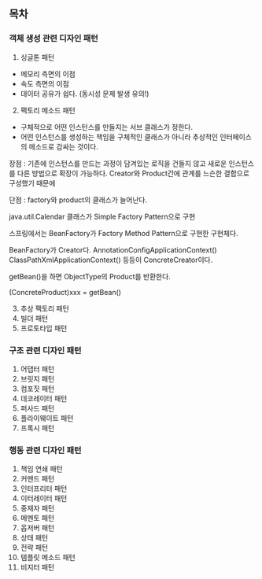 ## 목차
### 객체 생성 관련 디자인 패턴
1. 싱글톤 패턴
- 메모리 측면의 이점
- 속도 측면의 이점
- 데이터 공유가 쉽다. (동시성 문제 발생 유의!)

2. 팩토리 메소드 패턴
- 구체적으로 어떤 인스턴스를 만들지는 서브 클래스가 정한다.
- 어떤 인스턴스를 생성하는 책임을 구체적인 클래스가 아니라 추상적인 인터페이스의 메소드로 감싸는 것이다.

장점 : 기존에 인스턴스를 만드는 과정이 담겨있는 로직을 건들지 않고
새로운 인스턴스를 다른 방법으로 확장이 가능하다.
Creator와 Product간에 관계를 느슨한 결합으로 구성했기 때문에

단점 : factory와 product의 클래스가 늘어난다.

java.util.Calendar 클래스가 Simple Factory Pattern으로 구현

스프링에서는 BeanFactory가 Factory Method Pattern으로 구현한
구현체다.

BeanFactory가 Creator다.
AnnotationConfigApplicationContext()
ClassPathXmlApplicationContext() 등등이 ConcreteCreator이다.

getBean()을 하면 ObjectType의 Product를 반환한다.

(ConcreteProduct)xxx = getBean()

3. 추상 팩토리 패턴
4. 빌더 패턴
5. 프로토타입 패턴

### 구조 관련 디자인 패턴
1. 어댑터 패턴
2. 브릿지 패턴
3. 컴포짓 패턴
4. 데코레이터 패턴
5. 퍼사드 패턴
6. 플라이웨이트 패턴
7. 프록시 패턴

### 행동 관련 디자인 패턴
1. 책임 연쇄 패턴
2. 커맨드 패턴
3. 인터프리터 패턴
4. 이터레이터 패턴
5. 중재자 패턴
6. 메멘토 패턴
7. 옵저버 패턴
8. 상태 패턴
9. 전략 패턴
10. 템플릿 메소드 패턴
11. 비지터 패턴
